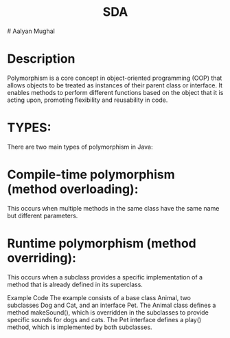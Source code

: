 <div align="center">
  
  # SDA

</div>
# Aalyan Mughal
  
# Description
Polymorphism is a core concept in object-oriented programming (OOP) that allows objects to be treated as instances of their parent class or interface. It enables methods to perform different functions based on the object that it is acting upon, promoting flexibility and reusability in code.
# TYPES:
There are two main types of polymorphism in Java:

# Compile-time polymorphism (method overloading):
This occurs when multiple methods in the same class have the same name but different parameters.

# Runtime polymorphism (method overriding):
This occurs when a subclass provides a specific implementation of a method that is already defined in its superclass.



Example Code
The example consists of a base class Animal, two subclasses Dog and Cat, and an interface Pet. The Animal class defines a method makeSound(), which is overridden in the subclasses to provide specific sounds for dogs and cats. The Pet interface defines a play() method, which is implemented by both subclasses.
